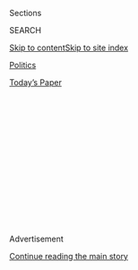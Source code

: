 <div id="app">

<div>

<div>

<div>

<div class="NYTAppHideMasthead css-1q2w90k e1suatyy0">

<div class="section css-ui9rw0 e1suatyy2">

<div class="css-eph4ug er09x8g0">

<div class="css-6n7j50">

</div>

<span class="css-1dv1kvn">Sections</span>

<div class="css-10488qs">

<span class="css-1dv1kvn">SEARCH</span>

</div>

[Skip to content](#site-content)[Skip to site
index](#site-index)

</div>

<div id="masthead-section-label" class="css-1wr3we4 eaxe0e00">

[Politics](https://www.nytimes.com/section/politics)

</div>

<div class="css-10698na e1huz5gh0">

</div>

</div>

<div id="masthead-bar-one" class="section hasLinks css-15hmgas e1csuq9d3">

<div class="css-uqyvli e1csuq9d0">

</div>

<div class="css-1uqjmks e1csuq9d1">

</div>

<div class="css-9e9ivx">

[](https://myaccount.nytimes.com/auth/login?response_type=cookie&client_id=vi)

</div>

<div class="css-1bvtpon e1csuq9d2">

[Today’s
Paper](https://www.nytimes.com/section/todayspaper)

</div>

</div>

</div>

</div>

<div data-aria-hidden="false">

<div id="site-content" data-role="main">

<div>

<div class="css-1aor85t" style="opacity:0.000000001;z-index:-1;visibility:hidden">

<div class="css-1hqnpie">

<div class="css-epjblv">

<span class="css-17xtcya">[Politics](/section/politics)</span><span class="css-x15j1o">|</span><span class="css-fwqvlz">In
5G Race With China, U.S. Pushes Allies to Fight
Huawei</span>

</div>

<div class="css-k008qs">

<div class="css-1iwv8en">

<span class="css-18z7m18"></span>

<div>

</div>

</div>

<span class="css-1n6z4y">https://nyti.ms/2S6LObM</span>

<div class="css-1705lsu">

<div class="css-4xjgmj">

<div class="css-4skfbu" data-role="toolbar" data-aria-label="Social Media Share buttons, Save button, and Comments Panel with current comment count" data-testid="share-tools">

  - 
  - 
  - 
  - 
    
    <div class="css-6n7j50">
    
    </div>

  - 
  - 

</div>

</div>

</div>

</div>

</div>

</div>

<div id="NYT_TOP_BANNER_REGION" class="css-13pd83m">

</div>

<div id="top-wrapper" class="css-1sy8kpn">

<div id="top-slug" class="css-l9onyx">

Advertisement

</div>

[Continue reading the main
story](#after-top)

<div class="ad top-wrapper" style="text-align:center;height:100%;display:block;min-height:250px">

<div id="top" class="place-ad" data-position="top" data-size-key="top">

</div>

</div>

<div id="after-top">

</div>

</div>

<div id="sponsor-wrapper" class="css-1hyfx7x">

<div id="sponsor-slug" class="css-19vbshk">

Supported by

</div>

[Continue reading the main
story](#after-sponsor)

<div id="sponsor" class="ad sponsor-wrapper" style="text-align:center;height:100%;display:block">

</div>

<div id="after-sponsor">

</div>

</div>

<div class="css-1vkm6nb ehdk2mb0">

# In 5G Race With China, U.S. Pushes Allies to Fight Huawei

</div>

<div class="css-79elbk" data-testid="photoviewer-wrapper">

<div class="css-z3e15g" data-testid="photoviewer-wrapper-hidden">

</div>

<div class="css-1a48zt4 ehw59r15" data-testid="photoviewer-children">

![<span class="css-16f3y1r e13ogyst0" data-aria-hidden="true">Huawei’s
offices in Warsaw. Polish officials recently came under pressure from
the United States to bar Huawei from building their country’s 5G
communications
network.</span><span class="css-cnj6d5 e1z0qqy90" itemprop="copyrightHolder"><span class="css-1ly73wi e1tej78p0">Credit...</span><span><span>Maciek
Nabrdalik for The New York
Times</span></span></span>](https://static01.nyt.com/images/2019/01/27/us/politics/27dc-huawei1/merlin_149755908_ae9a6f84-554a-48ee-b836-a615b70d23e6-articleLarge.jpg?quality=75&auto=webp&disable=upscale)

</div>

</div>

<div class="css-xt80pu e12qa4dv0">

<div class="css-18e8msd">

<div class="css-vp77d3 epjyd6m0">

<div class="css-1baulvz">

By [<span class="css-1baulvz" itemprop="name">David E.
Sanger</span>](https://www.nytimes.com/by/david-e-sanger),
[<span class="css-1baulvz" itemprop="name">Julian E.
Barnes</span>](https://www.nytimes.com/by/julian-e-barnes),
[<span class="css-1baulvz" itemprop="name">Raymond
Zhong</span>](https://www.nytimes.com/by/raymond-zhong) and
[<span class="css-1baulvz last-byline" itemprop="name">Marc
Santora</span>](https://www.nytimes.com/by/marc-santora)

</div>

</div>

  - Jan. 26,
    2019

  - 
    
    <div class="css-4xjgmj">
    
    <div class="css-d8bdto" data-role="toolbar" data-aria-label="Social Media Share buttons, Save button, and Comments Panel with current comment count" data-testid="share-tools">
    
      - 
      - 
      - 
      - 
        
        <div class="css-6n7j50">
        
        </div>
    
      - 
      - 
    
    </div>
    
    </div>

</div>

<div class="css-tk9fsr">

[阅读简体中文版](https://cn.nytimes.com/usa/20190128/huawei-china-us-5g-technology/ "Read in Simplified Chinese")[閱讀繁體中文版](https://cn.nytimes.com/usa/20190128/huawei-china-us-5g-technology/zh-hant/ "Read in Traditional Chinese")

</div>

</div>

<div class="section meteredContent css-1r7ky0e" name="articleBody" itemprop="articleBody">

<div class="css-1fanzo5 StoryBodyCompanionColumn">

<div class="css-53u6y8">

Jeremy Hunt, the British foreign minister, arrived in Washington last
week for a whirlwind of meetings facing a critical question: Should
Britain risk its relationship with Beijing and agree to the Trump
administration’s request to ban Huawei, China’s leading
telecommunications producer, from building its next-generation computer
and phone networks?

Britain is not the only American ally feeling the heat. In Poland,
officials are also under pressure from the United States to bar Huawei
from building its [fifth generation, or 5G,
network](https://www.nytimes.com/2018/12/31/technology/personaltech/5g-what-you-need-to-know.html?module=inline).
Trump officials suggested that future deployments of American troops —
including the prospect of a permanent base labeled “Fort Trump” — could
hinge on Poland’s decision.

And a delegation of American officials showed up last spring in Germany,
where most of Europe’s giant fiber-optic lines connect and Huawei wants
to build the switches that make the system hum. Their message: Any
economic benefit of using cheaper Chinese telecom equipment is
outweighed by the security threat to the NATO alliance.

Over the past year, the United States has embarked on a stealthy,
occasionally threatening, global campaign to prevent Huawei and other
Chinese firms from participating in the most dramatic remaking of the
plumbing that controls the internet since it sputtered into being, in
pieces, 35 years ago.

</div>

</div>

<div class="css-1fanzo5 StoryBodyCompanionColumn">

<div class="css-53u6y8">

The administration contends that the world is engaged in a new arms race
— one that involves technology, rather than conventional weaponry, but
poses just as much danger to America’s national security. In an age when
the most powerful weapons, short of nuclear arms, are cyber-controlled,
whichever country dominates 5G will gain an economic, intelligence and
military edge for much of this century.

The transition to 5G — already beginning in prototype systems in cities
from Dallas to Atlanta — is likely to be more revolutionary than
evolutionary. What consumers will notice first is that the network is
faster — data should download almost instantly, even over cellphone
networks.

It is the first network built to serve the sensors, robots, autonomous
vehicles and other devices that will continuously feed each other vast
amounts of data, allowing factories, construction sites and even whole
cities to be run with less moment-to-moment human intervention. It will
also enable greater use of virtual reality and artificial intelligence
tools.

But what is good for consumers is also good for intelligence services
and cyberattackers. The 5G system is a physical network of switches and
routers. But it is more reliant on layers of complex software that are
far more adaptable, and constantly updating, in ways invisible to users
— much as an iPhone automatically updates while charging overnight.
That means whoever controls the networks controls the information flow —
and may be able to change, reroute or copy data without users’
knowledge.

In interviews with current and former senior American government
officials, intelligence officers and top telecommunications executives,
it is clear that the potential of 5G has created a zero-sum calculus in
the Trump White House — a conviction that there must be a single winner
in this arms race, and the loser must be banished. For months, the White
House has been [drafting an executive
order](https://www.nytimes.com/2018/12/11/us/politics/trump-china-trade.html),
expected in the coming weeks, that would effectively ban United States
companies from using Chinese-origin equipment in critical
telecommunications networks. That goes far beyond the existing rules,
which ban such equipment only from government networks.

</div>

</div>

<div class="css-1fanzo5 StoryBodyCompanionColumn">

<div class="css-53u6y8">

Nervousness about Chinese technology has long existed in the United
States, fueled by the fear that the Chinese could insert a “back door”
into telecom and computing networks that would allow Chinese security
services to intercept military, government and corporate communications.
And Chinese cyberintrusions of American companies and government
entities have occurred repeatedly, [including by hackers
suspected](https://www.nytimes.com/2018/12/20/us/politics/us-and-other-nations-to-announce-china-crackdown.html)
of working on behalf of China’s Ministry of State Security.

But the concern has taken on more urgency as countries around the world
begin deciding which equipment providers will build their 5G networks.

American officials say the old process of looking for “back doors” in
equipment and software made by Chinese companies is the wrong approach,
as is searching for ties between specific executives and the Chinese
government. The bigger issue, they argue, is the increasingly
authoritarian nature of the Chinese government, the fading line between
independent business and the state and new laws that will give Beijing
the power to look into, or maybe even take over, networks that companies
like Huawei have helped build and maintain.

“It’s important to remember that Chinese company relationships with the
Chinese government aren’t like private sector company relationships with
governments in the West,” said William R. Evanina, the director of
America’s National Counterintelligence and Security Center. “China’s
2017 National Intelligence Law requires Chinese companies to support,
provide assistance and cooperate in China’s national intelligence work,
wherever they operate.”

The White House’s focus on Huawei coincides with the Trump
administration’s broader crackdown on China, which has involved sweeping
tariffs on Chinese goods, investment restrictions and the [indictments
of several Chinese
nationals](https://www.nytimes.com/2018/10/30/us/politics/justice-department-china-espionage.html)
accused of hacking and cyberespionage. President Trump has accused China
of “ripping off our country” and plotting to grow stronger at America’s
expense.

Mr. Trump’s views, combined with a lack of hard evidence implicating
Huawei in any espionage, have prompted some countries to question
whether America’s campaign is really about national security or if it is
aimed at preventing China from gaining a competitive edge.

Administration officials see little distinction in those goals.

“President Trump has identified overcoming this economic problem as
critical, not simply to right the balance economically, to make China
play by the rules everybody else plays by, but to prevent an imbalance
in political/military power in the future as well,” John R. Bolton, Mr.
Trump’s national security adviser, [told The Washington
Times](https://www.washingtontimes.com/news/2019/jan/25/john-bolton-explains-trumps-strategy-on-north-kore/)
on Friday. “The two aspects are very closely tied together in his mind.”

</div>

</div>

<div class="css-1fanzo5 StoryBodyCompanionColumn">

<div class="css-53u6y8">

The administration is warning allies that the next six months are
critical. Countries are beginning to auction off radio spectrum for new,
5G cellphone networks and decide on multibillion-dollar contracts to
build the underlying switching systems. This past week, the Federal
Communications Commission announced that it had concluded its first
high-band 5G spectrum auction.

The Chinese government sees this moment as its chance to wire the world
— especially European, Asian and African nations that find themselves
increasingly beholden to Chinese economic power.

“This will be almost more important than electricity,” said Chris Lane,
a telecom analyst in Hong Kong for Sanford C. Bernstein. “Everything
will be connected, and the central nervous system of these smart cities
will be your 5G network.”

</div>

</div>

<div class="css-79elbk" data-testid="photoviewer-wrapper">

<div class="css-z3e15g" data-testid="photoviewer-wrapper-hidden">

</div>

<div class="css-1a48zt4 ehw59r15" data-testid="photoviewer-children">

![<span class="css-16f3y1r e13ogyst0" data-aria-hidden="true">Both the
United States and China believe that whichever country dominates 5G will
gain an economic, intelligence and military edge for much of this
century.</span><span class="css-cnj6d5 e1z0qqy90" itemprop="copyrightHolder"><span class="css-1ly73wi e1tej78p0">Credit...</span><span>Fred
Dufour/Agence France-Presse — Getty
Images</span></span>](https://static01.nyt.com/images/2019/01/27/us/politics/27dc-huawei2/merlin_149673720_81bb518b-8b5f-4df9-96ba-4fdfab297b01-articleLarge.jpg?quality=75&auto=webp&disable=upscale)

</div>

</div>

<div class="css-1fanzo5 StoryBodyCompanionColumn">

<div class="css-53u6y8">

## A New Red Scare?

So far, the fear swirling around Huawei is almost entirely theoretical.
Current and former American officials whisper that classified reports
implicate the company in possible Chinese espionage but have produced
none publicly. Others familiar with the secret case against the company
say there is no smoking gun — just a heightened concern about the firm’s
rising technological dominance and the new Chinese laws that require
Huawei to submit to requests from Beijing.

Ren Zhengfei, Huawei’s founder, [has
denied](https://www.nytimes.com/2019/01/15/technology/huawei-ren-zhengfei.html)
that his company spied for China. “I still love my country. I support
the Communist Party of China. But I will never do anything to harm any
other nation,” [he
said](https://www.scmp.com/tech/big-tech/article/2182367/transcript-huawei-founder-ren-zhengfeis-responses-media-questions)
earlier this month.

Australia last year banned Huawei and another Chinese manufacturer, ZTE,
from supplying 5G equipment. Other nations are wrestling with whether to
follow suit and risk inflaming China, which could hamper their access to
the growing Chinese market and deprive them of cheaper Huawei products.

</div>

</div>

<div class="css-1fanzo5 StoryBodyCompanionColumn">

<div class="css-53u6y8">

Government officials in places like Britain note that Huawei has already
invested heavily in older-style networks — and has employed Britons to
build and run them. And they argue that Huawei isn’t going away — it
will run the networks of half the world, or more, and will have to be
connected, in some way, to the networks of the United States and its
allies.

Yet BT Group, the British telecom giant, has plans to rip out part of
Huawei’s existing network. The company says that was part of its plans
after acquiring a firm that used existing Huawei equipment; American
officials say it came after Britain’s intelligence services warned of
growing risks. And Vodafone Group, which is based in London, said on
Friday that it would [temporarily stop buying Huawei
equipment](https://www.nytimes.com/2019/01/25/technology/vodafone-huawei.html)
for parts of its 5G network.

Nations have watched warily as [China has
retaliated](https://www.nytimes.com/2019/01/18/world/canada/canada-china-rift.html)
against countries that cross it. In December, Canada arrested a top
Huawei executive, [Meng
Wanzhou](https://www.nytimes.com/2018/12/07/technology/meng-wanzhou-huawei-arrest.html),
at the request of the United States. Ms. Meng, who is Mr. Ren’s
daughter, has been [accused of defrauding
banks](https://www.nytimes.com/2018/12/07/technology/huawei-meng-wanzhou-fraud.html)
to help Huawei’s business evade sanctions against Iran. Since her
arrest, China has detained two Canadian citizens and sentenced to death
a third Canadian, who had previously been given 15 years in prison for
drug smuggling.

“Europe is fascinating because they have to take sides,” said Philippe
Le Corre, nonresident senior fellow at the Carnegie Endowment for
International Peace. “They are in the middle. All these governments,
they need to make decisions. Huawei is
everywhere.”

</div>

</div>

<div class="css-79elbk" data-testid="photoviewer-wrapper">

<div class="css-z3e15g" data-testid="photoviewer-wrapper-hidden">

</div>

<div class="css-1a48zt4 ehw59r15" data-testid="photoviewer-children">

<div class="css-1xdhyk6 erfvjey0">

<span class="css-1ly73wi e1tej78p0">Image</span>

<div class="css-zjzyr8">

<div data-testid="lazyimage-container" style="height:257.77777777777777px">

</div>

</div>

</div>

<span class="css-16f3y1r e13ogyst0" data-aria-hidden="true">A Huawei
store in Warsaw. This month, the Polish government made two high-profile
espionage arrests, including an employee of
Huawei.</span><span class="css-cnj6d5 e1z0qqy90" itemprop="copyrightHolder"><span class="css-1ly73wi e1tej78p0">Credit...</span><span>Maciek
Nabrdalik for The New York Times</span></span>

</div>

</div>

<div class="css-1fanzo5 StoryBodyCompanionColumn">

<div class="css-53u6y8">

## Growing Suspicions

This month, the Polish government made [two high-profile espionage
arrests](https://www.nytimes.com/2019/01/11/world/europe/poland-china-huawei-spy.html):
a former intelligence official, Piotr Durbajlo, and Wang Weijing, an
employee of Huawei. The arrests are the strongest evidence so far that
links Huawei with spying activities.

Mr. Wang, who was [quickly
fired](https://www.nytimes.com/2019/01/12/world/asia/huawei-wang-weijing-poland.html)
by Huawei, has been accused of working for Chinese intelligence
agencies, said a top former Polish intelligence official. Mr. Wang,
according to American diplomats, was the handler of Mr. Durbajlo, who
appears to have helped the Chinese penetrate the Polish government’s
most secure communications network.

</div>

</div>

<div class="css-1fanzo5 StoryBodyCompanionColumn">

<div class="css-53u6y8">

A senior American official said the case was a prime example of how the
Chinese government plants intelligence operatives inside Huawei’s vast
global network. Those operatives potentially have access to overseas
communications networks and can conduct espionage that the affected
companies are not aware of, the official said.

Huawei said Mr. Wang had brought “disrepute” on the company and his
actions had nothing to do with its operations.

Mr. Wang’s lawyer, Bartlomiej Jankowski, says his client has been caught
up in a geopolitical tug of war between the United States and China.

American and British officials had already grown concerned about
Huawei’s abilities after cybersecurity experts, combing through the
company’s source code to look for back doors, determined that Huawei
could remotely access and control some networks from the company’s
Shenzhen headquarters.

On careful examination, the code that Huawei had installed in its
network-control software did not appear to be malicious. Nor was it
hidden. It appeared to be part of a system to update remote networks and
diagnose trouble. But in some circumstances, it could also route traffic
around corporate data centers — where firms monitor and control their
networks — and its mere existence is now cited as evidence that hackers
or Chinese intelligence could use Huawei equipment to penetrate millions
of networks.

American officials and academics say Chinese telecommunications
companies have also temporarily hijacked parts of the internet,
rerouting basic traffic from the United States and Canada to China.

[One academic
paper](https://scholarcommons.usf.edu/cgi/viewcontent.cgi?article=1050&context=mca),
co-written by Chris C. Demchak, a Naval War College professor, outlined
how traffic from Canada meant for South Korea was redirected to China
for six months. That 2016 attack has been repeated, according to
American officials, and provides opportunity for espionage.

</div>

</div>

<div class="css-1fanzo5 StoryBodyCompanionColumn">

<div class="css-53u6y8">

Last year, AT\&T and Verizon stopped selling Huawei phones in their
stores after Huawei begin equipping the devices with its own sets of
computer chips — rather than relying on American or European
manufacturers. The National Security Agency quietly raised alarms that
with Huawei supplying its own parts, the Chinese company would control
every major element of its networks. The N.S.A. feared it would no
longer be able to rely on American and European providers to warn of any
evidence of malware, spying or other covert
action.

</div>

</div>

<div class="css-79elbk" data-testid="photoviewer-wrapper">

<div class="css-z3e15g" data-testid="photoviewer-wrapper-hidden">

</div>

<div class="css-1a48zt4 ehw59r15" data-testid="photoviewer-children">

<div class="css-1xdhyk6 erfvjey0">

<span class="css-1ly73wi e1tej78p0">Image</span>

<div class="css-zjzyr8">

<div data-testid="lazyimage-container" style="height:257.77777777777777px">

</div>

</div>

</div>

<span class="css-16f3y1r e13ogyst0" data-aria-hidden="true">An assembly
line at Huawei’s cellphone plant in Dongguan, China. The company has
already surpassed Apple as the world’s second biggest cellphone
provider.</span><span class="css-cnj6d5 e1z0qqy90" itemprop="copyrightHolder"><span class="css-1ly73wi e1tej78p0">Credit...</span><span>Qilai
Shen/Bloomberg</span></span>

</div>

</div>

<div class="css-1fanzo5 StoryBodyCompanionColumn">

<div class="css-53u6y8">

## The Rise of Huawei

In three decades, Huawei has transformed itself from a small reseller of
low-end phone equipment into a global giant with a dominant position in
one of the crucial technologies of the new century.

Last year, Huawei edged out Apple as the second-biggest provider of
cellphones around the world. Richard Yu, who heads the company’s
consumer business, said in Beijing several days ago that “even without
the U.S. market we will be No. 1 in the world,” by the end of this year
or sometime in 2020.

The company was founded in 1987 by Mr. Ren, a former People’s Liberation
Army engineer who has become one of China’s most successful
entrepreneurs.

American officials say the company started through imitation, and even
theft, of American technology. Cisco Systems sued Huawei in 2003,
[saying it had illegally
copied](https://www.nytimes.com/2003/10/02/business/technology-cisco-agrees-to-suspend-patent-suit-for-6-months.html)
the American company’s source code. The two companies settled out of
court.

But Huawei did not just imitate. It opened research centers (including
one in California) and built alliances with leading universities around
the world. Last year, it generated $100 billion in revenue, twice as
much as Cisco and significantly more than IBM. Its ability to deliver
well-made equipment at a lower cost than Western firms drove
once-dominant players like Motorola and Lucent out of the
telecom-equipment industry.

</div>

</div>

<div class="css-1fanzo5 StoryBodyCompanionColumn">

<div class="css-53u6y8">

While American officials refuse to discuss it, the government snooping
was a two-way street. As early as 2010, the N.S.A. [secretly broke
into](https://www.nytimes.com/2014/03/23/world/asia/nsa-breached-chinese-servers-seen-as-spy-peril.html)
[Huawei’s headquarters, in an
operation,](https://www.nytimes.com/2014/03/23/world/asia/nsa-breached-chinese-servers-seen-as-spy-peril.html)
[code-named
“Shotgiant,”](https://www.nytimes.com/2014/03/23/world/asia/nsa-breached-chinese-servers-seen-as-spy-peril.html)
a discovery revealed by Edward J. Snowden, the former N.S.A. contractor
now living in exile in Moscow.

Documents show that the N.S.A. was looking to prove suspicions that
Huawei was secretly controlled by the People’s Liberation Army — and
that Mr. Ren never really left the powerful army unit. It never found
the evidence, according to former officials. But the Snowden documents
also show that the N.S.A. had another goal: to better understand
Huawei’s technology and look for potential back doors. This way, when
the company sold equipment to American adversaries, the N.S.A. would be
able to target those nations’ computer and telephone networks to conduct
surveillance and, if necessary, offensive cyberoperations.

In other words, the Americans were trying to do to Huawei the exact
thing they are now worried Huawei will do to the United
States.

</div>

</div>

<div class="css-79elbk" data-testid="photoviewer-wrapper">

<div class="css-z3e15g" data-testid="photoviewer-wrapper-hidden">

</div>

<div class="css-1a48zt4 ehw59r15" data-testid="photoviewer-children">

<div class="css-1xdhyk6 erfvjey0">

<span class="css-1ly73wi e1tej78p0">Image</span>

<div class="css-zjzyr8">

<div data-testid="lazyimage-container" style="height:257.77777777777777px">

</div>

</div>

</div>

<span class="css-16f3y1r e13ogyst0" data-aria-hidden="true">President
Trump met with Andrzej Duda, his Polish counterpart, last year. Mr. Duda
has suggested that the United States build a $2 billion base and
training area, which Mr. Duda only half-jokingly called “Fort
Trump.”</span><span class="css-cnj6d5 e1z0qqy90" itemprop="copyrightHolder"><span class="css-1ly73wi e1tej78p0">Credit...</span><span>Doug
Mills/The New York Times</span></span>

</div>

</div>

<div class="css-1fanzo5 StoryBodyCompanionColumn">

<div class="css-53u6y8">

## A Global Campaign

After an uproar in 2013 about Huawei’s [growing dominance in
Britain](https://www.nytimes.com/2019/01/22/technology/huawei-europe-china.html),
the country’s powerful Intelligence and Security Committee, a
parliamentary body, argued for banning Huawei, partly because of Chinese
cyberattacks aimed at the British government. It was overruled, but
Britain created a system to require that Huawei make its hardware and
source code available to GCHQ, the country’s famous code-breaking
agency.

In July, Britain’s National Cyber Security Center for the first time
[said
publicly](https://assets.publishing.service.gov.uk/government/uploads/system/uploads/attachment_data/file/727415/20180717_HCSEC_Oversight_Board_Report_2018_-_FINAL.pdf)
that questions about Huawei’s current practices and the complexity and
dynamism of the new 5G networks meant it would be difficult to find
vulnerabilities.

At roughly the same time, the N.S.A., at a series of classified meetings
with telecommunications executives, had to decide whether to let Huawei
bid for parts of the American 5G networks. AT\&T and Verizon argued
there was value in letting Huawei set up a “test bed” in the United
States since it would have to reveal the source code for its networking
software. Allowing Huawei to bid would also drive the price of building
the networks down, they argued.

</div>

</div>

<div class="css-1fanzo5 StoryBodyCompanionColumn">

<div class="css-53u6y8">

The director of the N.S.A. at the time, Adm. Michael S. Rogers, never
approved the move and Huawei was blocked.

In July 2018, with these decisions swirling, Britain, the United States
and other members of the “Five Eyes” intelligence-sharing alliance met
for their annual meeting in Halifax, Nova Scotia, where Chinese
telecommunications companies, Huawei and 5G networks were at the top of
the agenda. They decided on joint action to try to block the company
from building new networks in the West.

American officials are trying to make clear with allies around the world
that the war with China is not just about trade but a battle to protect
the national security of the world’s leading democracies and key NATO
members.

On Tuesday, the heads of American intelligence agencies will appear
before the Senate to deliver their annual threat assessment, and they
are expected to cite 5G investments by Chinese telecom companies,
including Huawei, as a threat.

In Poland, the message has quietly been delivered that countries that
use Chinese telecommunications networks would be unsafe for American
troops, according to people familiar with the internal discussions.

That has gotten Poland’s attention, given that its president, Andrzej
Duda, visited the White House in September and presented a plan to build
a $2 billion base and training area, which Mr. Duda only half-jokingly
called “Fort Trump.”

Col. Grzegorz Malecki, now retired, who was the head of the Foreign
Intelligence Agency in Poland, said it was understandable that the
United States would want to avoid potentially compromising its troops.

“And control over the 5G network is such a potentially dangerous tool,”
said Mr. Malecki, now board president of the Institute of Security and
Strategy. “From Poland’s perspective, securing this troop presence
outweighs all other concerns.”

</div>

</div>

</div>

<div>

</div>

<div>

</div>

<div>

</div>

<div>

<div id="bottom-wrapper" class="css-1ede5it">

<div id="bottom-slug" class="css-l9onyx">

Advertisement

</div>

[Continue reading the main
story](#after-bottom)

<div id="bottom" class="ad bottom-wrapper" style="text-align:center;height:100%;display:block;min-height:90px">

</div>

<div id="after-bottom">

</div>

</div>

</div>

</div>

</div>

## Site Index

<div>

</div>

## Site Information Navigation

  - [© <span>2020</span> <span>The New York Times
    Company</span>](https://help.nytimes.com/hc/en-us/articles/115014792127-Copyright-notice)

<!-- end list -->

  - [NYTCo](https://www.nytco.com/)
  - [Contact
    Us](https://help.nytimes.com/hc/en-us/articles/115015385887-Contact-Us)
  - [Work with us](https://www.nytco.com/careers/)
  - [Advertise](https://nytmediakit.com/)
  - [T Brand Studio](http://www.tbrandstudio.com/)
  - [Your Ad
    Choices](https://www.nytimes.com/privacy/cookie-policy#how-do-i-manage-trackers)
  - [Privacy](https://www.nytimes.com/privacy)
  - [Terms of
    Service](https://help.nytimes.com/hc/en-us/articles/115014893428-Terms-of-service)
  - [Terms of
    Sale](https://help.nytimes.com/hc/en-us/articles/115014893968-Terms-of-sale)
  - [Site
    Map](https://spiderbites.nytimes.com)
  - [Help](https://help.nytimes.com/hc/en-us)
  - [Subscriptions](https://www.nytimes.com/subscription?campaignId=37WXW)

</div>

</div>

</div>

</div>
